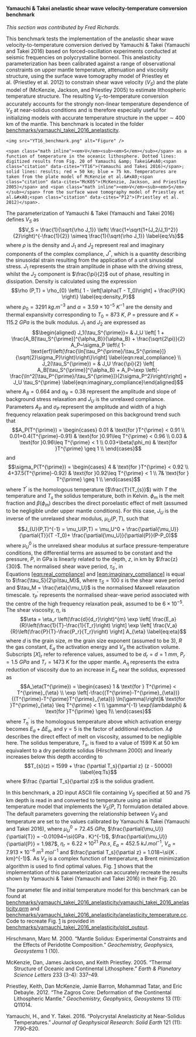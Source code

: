 #### Yamauchi & Takei anelastic shear wave velocity-temperature conversion benchmark

*This section was contributed by Fred Richards.*

This benchmark tests the implementation of the anelastic shear wave
velocity-to-temperature conversion derived by Yamauchi & Takei&nbsp;(Yamauchi
and Takei 2016) based on forced-oscillation experiments conducted at seismic
frequencies on polycrystalline borneol. This anelasticity parameterization has
been calibrated against a range of observational constraints on upper mantle
temperature, attenuation and viscosity structure, using the surface wave
tomography model of Priestley et al.&nbsp;(Priestley et al. 2012) to constrain
shear wave velocity ($V_S$) and the plate model of (McKenzie, Jackson, and
Priestley 2005) to estimate lithospheric temperature structure. The resulting
$V_S$-to-temperature conversion accurately accounts for the strongly
non-linear temperature dependence of $V_S$ at near-solidus conditions and is
therefore especially useful for initializing models with accurate temperature
structure in the upper $\sim$&nbsp;400 km of the mantle. This benchmark is
located in the folder [benchmarks/yamauchi_takei_2016_anelasticity][].

<div class="center">

```{figure-md} fig:anelasticity
<img src="YT16_benchmark.png" alt="Figure" />

<span class="math inline"><em>V</em><sub><em>S</em></sub></span> as a function of temperature in the oceanic lithosphere. Dotted lines: digitized results from Fig. 20 of Yamauchi &amp; Takei&#xA0;<span class="citation" data-cites="YT16">(Yamauchi and Takei 2016)</span>; solid lines: results; red = 50 km; blue = 75 km. Temperatures are taken from the plate model of McKenzie et al.&#xA0;<span class="citation" data-cites="McK05">(McKenzie, Jackson, and Priestley 2005)</span> and <span class="math inline"><em>V</em><sub><em>S</em></sub></span> from the surface wave tomography model of Priestley et al.&#xA0;<span class="citation" data-cites="P12">(Priestley et al. 2012)</span>.
```

</div>

The parameterization of Yamauchi & Takei&nbsp;(Yamauchi and Takei 2016)
defines $V_S$ as
$$V_S = \frac{1}{\sqrt{\rho J_1}} \left( \frac{1+\sqrt{1+(J_2/J_1)^2}}{2}\right)^{-\frac{1}{2}} \simeq \frac{1}{\sqrt{\rho J_1}}
\label{eq:Vs}$$ where $\rho$ is the density and $J_1$ and $J_2$ represent real
and imaginary components of the complex compliance, $J^*$, which is a quantity
describing the sinusoidal strain resulting from the application of a unit
sinusoidal stress. $J_1$ represents the strain amplitude in phase with the
driving stress, whilst the $J_2$ component is $\frac{\pi}{2}$ out of phase,
resulting in dissipation. Density is calculated using the expression
$$\rho (P,T) = \rho_{0}  \left\{ 1 - \left[\alpha(T - T_0)\right] + \frac{P}{K} \right\}
\label{eq:density_P}$$ where $\rho_{0} = 3291~\si{kg . m}^{-3}$ and
$\alpha = 3.59 \times 10^{-5}~\si{K}^{-1}$ are the density and thermal
expansivity corresponding to $T_{0} = 873~\si{K}$, $P$ = pressure and
$K = 115.2~\si{GPa}$ is the bulk modulus. $J_1$ and $J_2$ are expressed as
$$\begin{aligned}
J_1(\tau_S^{\prime})= & J_U \left[ 1 + \frac{A_B[\tau_S^{\prime}]^{\alpha_B}}{\alpha_B} + \frac{\sqrt{2\pi}}{2} A_P~\sigma_P \left\{ 1-\text{erf}\left(\frac{\ln[\tau_P^{\prime}/\tau_S^{\prime}]}{\sqrt{2}\sigma_P}\right)\right\}\right] \label{eqn:real_compliance} \\
J_2(\tau_S^{\prime}) = & J_U \frac{\pi}{2} \left[ A_B[\tau_S^{\prime}]^{\alpha_B} + A_P~\exp \left(-\frac{\ln^2[\tau_P^{\prime}/\tau_S^{\prime}]}{2\sigma_P^2}\right)\right] + J_U \tau_S^{\prime}
\label{eqn:imaginary_compliance}\end{aligned}$$ where $A_B = 0.664$ and
$\alpha_B = 0.38$ represent the amplitude and slope of background stress
relaxation and $J_U$ is the unrelaxed compliance. Parameters $A_P$ and
$\sigma_P$ represent the amplitude and width of a high frequency relaxation
peak superimposed on this background trend such that
$$A_P(T^{\prime}) = \begin{cases}
0.01  &  \text{for }T^{\prime} < 0.91 \\
0.01+0.4(T^{\prime}-0.91) & \text{for }0.91\leq T^{\prime} < 0.96 \\
0.03 & \text{for }0.96\leq T^{\prime} < 1 \\
0.03+\beta(\phi_m) & \text{for }T^{\prime} \geq 1 \\
\end{cases}$$ and $$\sigma_P(T^{\prime}) = \begin{cases}
4  &  \text{for }T^{\prime} < 0.92 \\
4+37.5(T^{\prime}-0.92) & \text{for }0.92\leq T^{\prime} < 1 \\
7& \text{for } T^{\prime} \geq 1 \\
\end{cases}$$ where $T^{\prime}$ is the homologous temperature
($\frac{T}{T_{s}}$) with $T$ the temperature and $T_s$ the solidus
temperature, both in Kelvin. $\phi_m$ is the melt fraction and $\beta(\phi_m)$
describes the direct poroelastic effect of melt (assumed to be negligible
under upper mantle conditions). For this case, $J_U$ is the inverse of the
unrelaxed shear modulus, $\mu_{U}(P,T)$, such that
$$J_{U}(P,T)^{-1} = \mu_U(P,T) = \mu_U^0 + \frac{\partial{\mu_U}}{\partial{T}}(T -T_0)+ \frac{\partial{\mu_U}}{\partial{P}}(P-P_0)$$
where $\mu_U^0$ is the unrelaxed shear modulus at surface pressure-temperature
conditions, the differential terms are assumed to be constant and the
pressure, $P$, in GPa is linearly related to the depth, $z$, in km by
$\frac{z}{30}$. The normalised shear wave period, $\tau_S^{\prime}$, in
Equations&nbsp;[\[eqn:real_compliance\]][1] and
[\[eqn:imaginary_compliance\]][2] is equal to $\frac{\tau_S}{2\pi\tau_M}$,
where $\tau_S = 100~\si{s}$ is the shear wave period and
$\tau_M = \frac{\eta}{\mu_U}$ is the normalised Maxwell relaxation timescale.
$\tau_P^{\prime}$ represents the normalised shear-wave period associated with
the centre of the high frequency relaxation peak, assumed to be
$6 \times 10^{-5}$. The shear viscosity, $\eta$, is
$$\eta = \eta_r \left(\frac{d}{d_r}\right)^{m} \exp \left[ \frac{E_a}{R}\left(\frac{1}{T}-\frac{1}{T_r}\right) \right] \exp \left[ \frac{V_a}{R}\left(\frac{P}{T}-\frac{P_r}{T_r}\right) \right] A_{\eta}
\label{eq:eta}$$ where $d$ is the grain size, $m$ the grain size exponent
(assumed to be 3), $R$ the gas constant, $E_a$ the activation energy and $V_a$
the activation volume. Subscripts $[X]_r$ refer to reference values, assumed
to be $d_r = d = 1~\si{mm}$, $P_r = 1.5~\si{GPa}$ and $T_r = 1473~\si{K}$ for
the upper mantle. $A_{\eta}$ represents the extra reduction of viscosity due
to an increase in $E_a$ near the solidus, expressed as $$A_\eta(T^{\prime}) =
\begin{cases}
1  & \text{for } T^{\prime} < T^{\prime}_{\eta} \\
\exp \left[-\frac{(T^{\prime}-T^{\prime}_{\eta})}{(T^{\prime}-T^{\prime}T^{\prime}_{\eta})} \ln(\gamma)\right]& \text{for }T^{\prime}_{\eta} \leq T^{\prime} < 1 \\
\gamma^{-1} \exp(\lambda\phi) & \text{for }T^{\prime} \geq 1\\
\end{cases}$$ where $T^{\prime}_\eta$ is the homologous temperature above
which activation energy becomes $E_a + \Delta E_a$, and $\gamma = 5$ is the
factor of additional reduction. $\lambda\phi$ describes the direct effect of
melt on viscosity, assumed to be negligible here. The solidus temperature,
$T_s$, is fixed to a value of 1599&nbsp;K at 50&nbsp;km equivalent to a dry
peridotite solidus (Hirschmann 2000) and linearly increases below this depth
according to $$T_{s}(z) = 1599 + \frac {\partial T_s}{\partial z} (z - 50000)
\label{eq:Ts}$$ where $\frac {\partial T_s}{\partial z}$ is the solidus
gradient.

In this benchmark, a 2D input ASCII file containing $V_S$ specified at 50 and
75 km depth is read in and converted to temperature using an initial
temperature model that implements the $V_{S}(P,T)$ formulation detailed above.
The default parameters governing the relationship between $V_S$ and
temperature are set to the values calibrated by Yamauchi &
Takei&nbsp;(Yamauchi and Takei 2016), where $\mu_U^0 = 72.45~\si{GPa}$,
$\frac{\partial{\mu_U}}{\partial{T}} = -0.01094~\si{GPa . K}^{-1}$,
$\frac{\partial{\mu_U}}{\partial{P}} = 1.987$,
$\eta_r = 6.22 \times 10^{21}~\si{Pa . s}$, $E_a = 452.5~\si{kJ . mol}^{-1}$,
$V_a = 7.913 \times 10^{-6}~\si{m}^{3}~\si{mol}^{-1}$ and
$\frac{\partial T_s}{\partial z} = 1.018~\si{K . km}^{-1}$. As $V_S$ is a
complex function of temperature, a Brent minimization algorithm is used to
find optimal values. Fig.&nbsp;[1][] shows that the implementation of this
parameterization can accurately recreate the results shown by Yamauchi &
Takei&nbsp;(Yamauchi and Takei 2016) in their Fig. 20.

The parameter file and initial temperature model for this benchmark can be
found at
[benchmarks/yamauchi_takei_2016_anelasticity/yamauchi_takei_2016_anelasticity.prm][]
and
[benchmarks/yamauchi_takei_2016_anelasticity/anelasticity_temperature.cc][].
Code to recreate Fig.&nbsp;[1][] is provided in
[benchmarks/yamauchi_takei_2016_anelasticity/plot_output][].

<div id="refs" class="references csl-bib-body hanging-indent">

<div id="ref-Hirsch2000" class="csl-entry">

Hirschmann, Marc M. 2000. &ldquo;Mantle Solidus: Experimental Constraints and
the Effects of Peridotite Composition.&rdquo; *Geochemistry, Geophysics,
Geosystems* 1 (10).

</div>

<div id="ref-McK05" class="csl-entry">

McKenzie, Dan, James Jackson, and Keith Priestley. 2005. &ldquo;Thermal
Structure of Oceanic and Continental Lithosphere.&rdquo; *Earth & Planetary
Science Letters* 233 (3-4): 337&ndash;49.

</div>

<div id="ref-P12" class="csl-entry">

Priestley, Keith, Dan McKenzie, Jamie Barron, Mohammad Tatar, and Eric
Debayle. 2012. &ldquo;The Zagros Core: Deformation of the Continental
Lithospheric Mantle.&rdquo; *Geochemistry, Geophysics, Geosystems* 13 (11):
Q11014.

</div>

<div id="ref-YT16" class="csl-entry">

Yamauchi, H., and Y. Takei. 2016. &ldquo;Polycrystal Anelasticity at
Near-Solidus Temperatures.&rdquo; *Journal of Geophysical Research: Solid
Earth* 121 (11): 7790&ndash;820.

</div>

</div>

  [benchmarks/yamauchi_takei_2016_anelasticity]: benchmarks/yamauchi_takei_2016_anelasticity
  [1]: #eqn:real_compliance
  [2]: #eqn:imaginary_compliance
  [1]: #fig:anelasticity
  [benchmarks/yamauchi_takei_2016_anelasticity/yamauchi_takei_2016_anelasticity.prm]:
    benchmarks/yamauchi_takei_2016_anelasticity/yamauchi_takei_2016_anelasticity.prm
  [benchmarks/yamauchi_takei_2016_anelasticity/anelasticity_temperature.cc]: benchmarks/yamauchi_takei_2016_anelasticity/anelasticity_temperature.cc
  [benchmarks/yamauchi_takei_2016_anelasticity/plot_output]: benchmarks/yamauchi_takei_2016_anelasticity/plot_output
